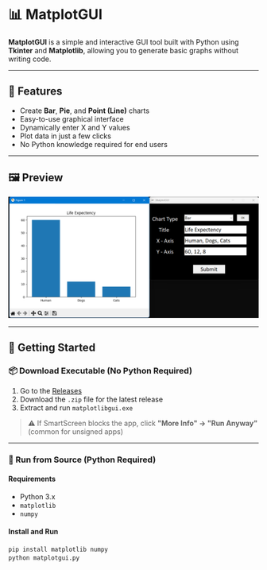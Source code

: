 # 📊 MatplotGUI

**MatplotGUI** is a simple and interactive GUI tool built with Python using **Tkinter** and **Matplotlib**, allowing you to generate basic graphs without writing code.

---

## 🧰 Features

- Create **Bar**, **Pie**, and **Point (Line)** charts
- Easy-to-use graphical interface
- Dynamically enter X and Y values
- Plot data in just a few clicks
- No Python knowledge required for end users

---

## 🖼️ Preview

![MatplotGUI Screenshot](assets/screenshots/screenshot.png) <!-- Replace with your screenshot path -->

---

## 🚀 Getting Started

### 📦 Download Executable (No Python Required)

1. Go to the [Releases](https://github.com/Ashmitb197/MatplotGUI/releases)
2. Download the `.zip` file for the latest release
3. Extract and run `matplotlibgui.exe`

> ⚠ If SmartScreen blocks the app, click **"More Info" → "Run Anyway"** (common for unsigned apps)

---

### 🐍 Run from Source (Python Required)

#### Requirements

- Python 3.x
- `matplotlib`
- `numpy`

#### Install and Run

```bash
pip install matplotlib numpy
python matplotgui.py
